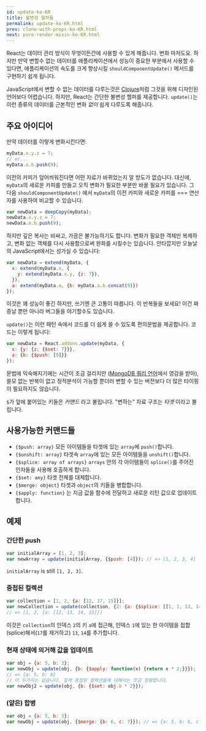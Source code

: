 ```yaml
---
id: update-ko-KR
title: 불변성 헬퍼들
permalink: update-ko-KR.html
prev: clone-with-props-ko-KR.html
next: pure-render-mixin-ko-KR.html
---
```


React는 데이터 관리 방식이 무엇이든간에 사용할 수 있게 해줍니다. 변화 마저도요. 하지만 만약 변할수 없는 데이터를 애플리케이션에서 성능이 중요한 부분에서 사용할 수 있다면, 애플리케이션의 속도를 크게 향상시킬 `shouldComponentUpdate()` 메서드를 구현하기 쉽게 됩니다.

JavaScript에서 변할 수 없는 데이터를 다루는것은 [Clojure](http://clojure.org/)처럼 그것을 위해 디자인된 언어보다 어렵습니다. 하지만, React는 간단한 불변성 헬퍼를 제공합니다. `update()`는 이런 종류의 데이터를 근본적인 변화 *없이*  쉽게 다루도록 해줍니다.

## 주요 아이디어

만약 데이터를 이렇게 변화시킨다면:

```js
myData.x.y.z = 7;
// or...
myData.a.b.push(9);
```

이전의 카피가 덮어씌워진다면 어떤 자료가 바뀌었는지 알 방도가 없습니다. 대신에, `myData`의 새로운 카피를 만들고 오직 변화가 필요한 부분만 바꿀 필요가 있습니다. 그 다음 `shouldComponentUpdate()` 에서  `myData`의 이전 카피와 새로운 카피를 === 연산자를 사용하여 비교할 수 있습니다. 

```js
var newData = deepCopy(myData);
newData.x.y.z = 7;
newData.a.b.push(9);
```

하지만 깊은 복사는 비싸고, 가끔은 불가능하기도 합니다. 변화가 필요한 객체만 복제하고, 변화 없는 객체를 다시 사용함으로써 완화를 시킬수는 있습니다. 안타깝지만 오늘날의 JavaScript에서는 성가실 수 있습니다:

```js
var newData = extend(myData, {
  x: extend(myData.x, {
    y: extend(myData.x.y, {z: 7}),
  }),
  a: extend(myData.a, {b: myData.a.b.concat(9)})
});
```

이것은 꽤 성능이 좋긴 하지만, 쓰기엔 큰 고통이 따릅니다. 이 반복들을 보세요! 이건 짜증날 뿐만 아니라 버그들을 야기할수도 있습니다.

`update()`는 이런 패턴 속에서 코드를 더 쉽게 쓸 수 있도록 편의문법을 제공합니다. 코드는 이렇게 됩니다:

```js
var newData = React.addons.update(myData, {
  x: {y: {z: {$set: 7}}},
  a: {b: {$push: [9]}}
});
```

문법에 익숙해지기에는 시간이 조금 걸리지만 ([MongoDB 쿼리 언어](http://docs.mongodb.org/manual/core/crud-introduction/#query)에서 영감을 받아), 쓸모 없는 반복이 없고 정적분석이 가능할 뿐더러 변할 수 있는 버전보다 더 많은 타이핑이 필요하지도 않습니다.


`$`가 앞에 붙어있는 키들은 *커맨드* 라고 불립니다. "변하는" 자료 구조는 *타겟* 이라고 불립니다.

## 사용가능한 커맨드들

  * `{$push: array}` 모든 아이템들을 타겟에 있는 `array`에 `push()`합니다.
  * `{$unshift: array}` 타겟속 `array`에 있는 모든 아이템들을 `unshift()`합니다. 
  * `{$splice: array of arrays}` `arrays` 안의 각 아이템들이 `splice()`를 주어진 인자들을 사용해 호출하게 합니다.
  * `{$set: any}` 타겟 전체를 대체합니다.
  * `{$merge: object}` 타겟과 `object`의 키들을 병합합니다.
  * `{$apply: function}` 는 지금 값을 함수에 전달하고 새로운 리턴 값으로 업데이트합니다.

## 예제 

### 간단한 push

```js
var initialArray = [1, 2, 3];
var newArray = update(initialArray, {$push: [4]}); // => [1, 2, 3, 4]
```
`initialArray` is still `[1, 2, 3]`.

### 중첩된 컬렉션

```js
var collection = [1, 2, {a: [12, 17, 15]}];
var newCollection = update(collection, {2: {a: {$splice: [[1, 1, 13, 14]]}}});
// => [1, 2, {a: [12, 13, 14, 15]}]
```
이것은 `collection`의 인덱스 `2`의 키 `a`에 접근해, 인덱스 `1`에 있는 한 아이템을 접합(splice)해서(`17`를 제거하고) `13`, `14`를 추가합니다.

### 현재 상태에 의거해 값을 업데이트

```js
var obj = {a: 5, b: 3};
var newObj = update(obj, {b: {$apply: function(x) {return x * 2;}}});
// => {a: 5, b: 6}
// 이 두가지는 같습니다. 깊게 중첩된 컬렉션들에 대해서는 조금 장황합니다.
var newObj2 = update(obj, {b: {$set: obj.b * 2}});
```

### (얕은) 합병 

```js
var obj = {a: 5, b: 3};
var newObj = update(obj, {$merge: {b: 6, c: 7}}); // => {a: 5, b: 6, c: 7}
```
